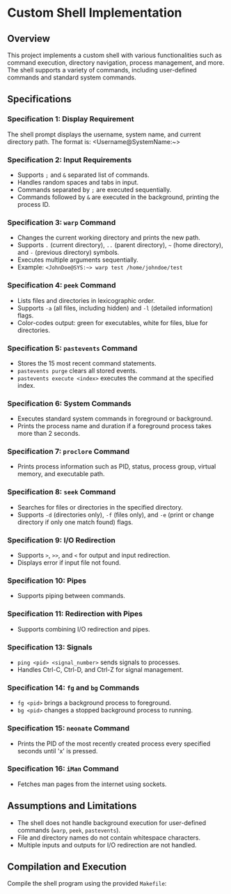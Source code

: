 # Custom Shell Implementation

## Overview

This project implements a custom shell with various functionalities such as command execution, directory navigation, process management, and more. The shell supports a variety of commands, including user-defined commands and standard system commands.

## Specifications

### Specification 1: Display Requirement

The shell prompt displays the username, system name, and current directory path. The format is: <Username@SystemName:~>


### Specification 2: Input Requirements

- Supports `;` and `&` separated list of commands.
- Handles random spaces and tabs in input.
- Commands separated by `;` are executed sequentially.
- Commands followed by `&` are executed in the background, printing the process ID.

### Specification 3: `warp` Command

- Changes the current working directory and prints the new path.
- Supports `.` (current directory), `..` (parent directory), `~` (home directory), and `-` (previous directory) symbols.
- Executes multiple arguments sequentially.
- Example:
` <JohnDoe@SYS:~> warp test
/home/johndoe/test `

### Specification 4: `peek` Command

- Lists files and directories in lexicographic order.
- Supports `-a` (all files, including hidden) and `-l` (detailed information) flags.
- Color-codes output: green for executables, white for files, blue for directories.


### Specification 5: `pastevents` Command

- Stores the 15 most recent command statements.
- `pastevents purge` clears all stored events.
- `pastevents execute <index>` executes the command at the specified index.


### Specification 6: System Commands

- Executes standard system commands in foreground or background.
- Prints the process name and duration if a foreground process takes more than 2 seconds.


### Specification 7: `proclore` Command

- Prints process information such as PID, status, process group, virtual memory, and executable path.


### Specification 8: `seek` Command

- Searches for files or directories in the specified directory.
- Supports `-d` (directories only), `-f` (files only), and `-e` (print or change directory if only one match found) flags.


### Specification 9: I/O Redirection

- Supports `>`, `>>`, and `<` for output and input redirection.
- Displays error if input file not found.


### Specification 10: Pipes

- Supports piping between commands.


### Specification 11: Redirection with Pipes

- Supports combining I/O redirection and pipes.

  
### Specification 13: Signals

- `ping <pid> <signal_number>` sends signals to processes.
- Handles Ctrl-C, Ctrl-D, and Ctrl-Z for signal management.


### Specification 14: `fg` and `bg` Commands

- `fg <pid>` brings a background process to foreground.
- `bg <pid>` changes a stopped background process to running.

  
### Specification 15: `neonate` Command

- Prints the PID of the most recently created process every specified seconds until 'x' is pressed.


### Specification 16: `iMan` Command

- Fetches man pages from the internet using sockets.


## Assumptions and Limitations

- The shell does not handle background execution for user-defined commands (`warp`, `peek`, `pastevents`).
- File and directory names do not contain whitespace characters.
- Multiple inputs and outputs for I/O redirection are not handled.

## Compilation and Execution

Compile the shell program using the provided `Makefile`:

  


